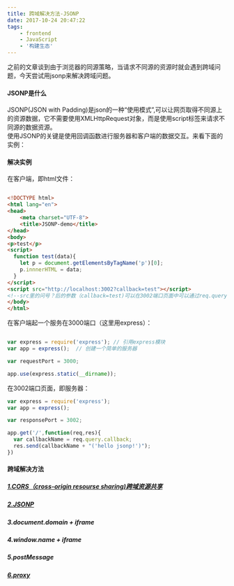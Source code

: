 ```yaml
---
title: 跨域解决方法-JSONP
date: 2017-10-24 20:47:22
tags:
    - frontend
    - JavaScript
    - '构建生态'
---
```


  之前的文章谈到由于浏览器的同源策略，当请求不同源的资源时就会遇到跨域问题，今天尝试用jsonp来解决跨域问题。
#### JSONP是什么  

JSONP(JSON with Padding)是json的一种“使用模式”,可以让网页取得不同源上的资源数据，它不需要使用XMLHttpRequest对象，而是使用script标签来请求不同源的数据资源。  
使用JSONP的关键是使用回调函数进行服务器和客户端的数据交互。来看下面的实例：
#### 解决实例  
在客户端，即html文件：
```html

<!DOCTYPE html>
<html lang="en">
<head>
    <meta charset="UTF-8">
    <title>JSONP-demo</title>
</head>
<body>
<p>test</p>
<script>
  function test(data){
    let p = document.getElementsByTagName('p')[0];
    p.innnerHTML = data;
  }
</script>
<script src="http://localhost:3002?callback=test"></script>
<!--src里的问号？后的参数（callback=test)可以在3002端口页面中可以通过req.query.callback获取-->
</body>
</html>

```
在客户端起一个服务在3000端口（这里用express）：
```js

var express = require('express'); // 引用express模块
var app = express();  // 创建一个简单的服务器

var requestPort = 3000;

app.use(express.static(__dirname));

```
在3002端口页面，即服务器：
```js
var express = require('express');
var app = express();

var responsePort = 3002;

app.get('/',function(req,res){
  var callbackName = req.query.callback;
  res.send(callbackName + "('hello jsonp!')");
})

```
#### 跨域解决方法
##### [1.CORS（cross-origin resourse sharing)跨域资源共享](https://webharry.github.io/2017/10/23/CORS/)
##### [2.JSONP](https://webharry.github.io/2017/10/24/JSONP/)
##### 3.document.domain + iframe
##### 4.window.name + iframe
##### 5.postMessage
##### [6.proxy](https://webharry.github.io/2017/10/23/proxy/)